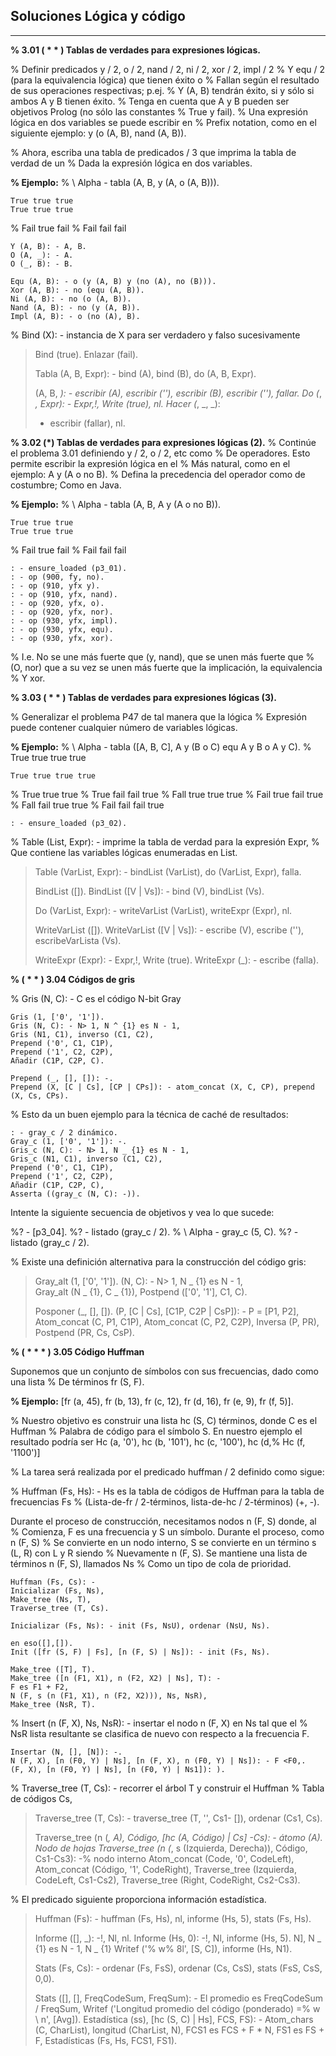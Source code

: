 

**Soluciones Lógica y código**
----------


----------

**% 3.01 ( * * ) Tablas de verdades para expresiones lógicas.**

% Definir predicados y / 2, o / 2, nand / 2, ni / 2, xor / 2, impl / 2
% Y equ / 2 (para la equivalencia lógica) que tienen éxito o
% Fallan según el resultado de sus operaciones respectivas; p.ej.
% Y (A, B) tendrán éxito, si y sólo si ambos A y B tienen éxito.
% Tenga en cuenta que A y B pueden ser objetivos Prolog (no sólo las constantes
% True y fail).
% Una expresión lógica en dos variables se puede escribir en
% Prefix notation, como en el siguiente ejemplo: y (o (A, B), nand (A, B)).

% Ahora, escriba una tabla de predicados / 3 que imprima la tabla de verdad de un
% Dada la expresión lógica en dos variables.

**% Ejemplo:**
% \ Alpha - tabla (A, B, y (A, o (A, B))).

    True true true
    True true true

% Fail true fail
% Fail fail fail
    
    Y (A, B): - A, B.
    O (A, _): - A.
    O (_, B): - B.

    Equ (A, B): - o (y (A, B) y (no (A), no (B))).
    Xor (A, B): - no (equ (A, B)).
    Ni (A, B): - no (o (A, B)).
    Nand (A, B): - no (y (A, B)).
    Impl (A, B): - o (no (A), B).

% Bind (X): - instancia de X para ser verdadero y falso sucesivamente

> Bind (true). Enlazar (fail).
> 
> Tabla (A, B, Expr): - bind (A), bind (B), do (A, B, Expr).
> 
> (A, B, _): - escribir (A), escribir (''), escribir (B), escribir (''),
> fallar. Do (_, _, Expr): - Expr,!, Write (true), nl. Hacer (_, _, _):
> - escribir (fallar), nl.

**% 3.02 (*) Tablas de verdades para expresiones lógicas (2).**
% Continúe el problema 3.01 definiendo y / 2, o / 2, etc como
% De operadores. Esto permite escribir la expresión lógica en el
% Más natural, como en el ejemplo: A y (A o no B).
% Defina la precedencia del operador como de costumbre; Como en Java.

**% Ejemplo:**
% \ Alpha - tabla (A, B, A y (A o no B)).

    True true true
    True true true
    
% Fail true fail
% Fail fail fail
    
    : - ensure_loaded (p3_01).
    : - op (900, fy, no).
    : - op (910, yfx y).
    : - op (910, yfx, nand).
    : - op (920, yfx, o).
    : - op (920, yfx, nor).
    : - op (930, yfx, impl).
    : - op (930, yfx, equ).
    : - op (930, yfx, xor).

% I.e. No se une más fuerte que (y, nand), que se unen más fuerte que
% (O, nor) que a su vez se unen más fuerte que la implicación, la equivalencia
% Y xor.

**% 3.03 ( * * ) Tablas de verdades para expresiones lógicas (3).**

% Generalizar el problema P47 de tal manera que la lógica
% Expresión puede contener cualquier número de variables lógicas.

**% Ejemplo:**
% \ Alpha - tabla ([A, B, C], A y (B o C) equ A y B o A y C).
% True true true true

    True true true true

% True true true
% True fail fail true
% Fall true true true
% Fail true fail true
% Fall fail true true
% Fail fail fail true

    : - ensure_loaded (p3_02).

% Table (List, Expr): - imprime la tabla de verdad para la expresión Expr,
% Que contiene las variables lógicas enumeradas en List.

> Table (VarList, Expr): - bindList (VarList), do (VarList, Expr),
> falla.
> 
> BindList ([]). BindList ([V | Vs]): - bind (V), bindList (Vs).
> 
> Do (VarList, Expr): - writeVarList (VarList), writeExpr (Expr), nl.
> 
> WriteVarList ([]). WriteVarList ([V | Vs]): - escribe (V), escribe
> (''), escribeVarLista (Vs).
> 
> WriteExpr (Expr): - Expr,!, Write (true). WriteExpr (_): - escribe
> (falla).

**% ( * * ) 3.04 Códigos de gris**

% Gris (N, C): - C es el código N-bit Gray

    Gris (1, ['0', '1']).
    Gris (N, C): - N> 1, N ^ {1} es N - 1,
    Gris (N1, C1), inverso (C1, C2),
    Prepend ('0', C1, C1P),
    Prepend ('1', C2, C2P),
    Añadir (C1P, C2P, C).
    
    Prepend (_, [], []): -.
    Prepend (X, [C | Cs], [CP | CPs]): - atom_concat (X, C, CP), prepend (X, Cs, CPs).


% Esto da un buen ejemplo para la técnica de caché de resultados:

    : - gray_c / 2 dinámico.
    Gray_c (1, ['0', '1']): -.
    Gris_c (N, C): - N> 1, N _ {1} es N - 1,
    Gris_c (N1, C1), inverso (C1, C2),
    Prepend ('0', C1, C1P),
    Prepend ('1', C2, C2P),
    Añadir (C1P, C2P, C),
    Asserta ((gray_c (N, C): -)).

Intente la siguiente secuencia de objetivos y vea lo que sucede:

%? - [p3_04].
%? - listado (gray_c / 2).
% \ Alpha - gray_c (5, C).
%? - listado (gray_c / 2).


% Existe una definición alternativa para la construcción del código gris:

> Gray_alt (1, ['0', '1']). (N, C): - N> 1, N _ {1} es N - 1,   
> Gray_alt (N _ {1}, C _ {1}),    Postpend (['0', '1'], C1, C).
> 
> Posponer (_, [], []). (P, [C | Cs], [C1P, C2P | CsP]): - P = [P1, P2],
> Atom_concat (C, P1, C1P),  Atom_concat (C, P2, C2P),  Inversa (P, PR),
> Postpend (PR, Cs, CsP).

**% ( * * * ) 3.05 Código Huffman**

Suponemos que un conjunto de símbolos con sus frecuencias, dado como una lista
% De términos fr (S, F).

**% Ejemplo:** [fr (a, 45), fr (b, 13), fr (c, 12), fr (d, 16), fr (e, 9), fr (f, 5)].

% Nuestro objetivo es construir una lista hc (S, C) términos, donde C es el Huffman
% Palabra de código para el símbolo S. En nuestro ejemplo el resultado podría ser
Hc (a, '0'), hc (b, '101'), hc (c, '100'), hc (d,% Hc (f, '1100')]

% La tarea será realizada por el predicado huffman / 2 definido como sigue:
 
% Huffman (Fs, Hs): - Hs es la tabla de códigos de Huffman para la tabla de frecuencias Fs
% (Lista-de-fr / 2-términos, lista-de-hc / 2-términos) (+, -).

Durante el proceso de construcción, necesitamos nodos n (F, S) donde, al
% Comienza, F es una frecuencia y S un símbolo. Durante el proceso, como n (F, S)
% Se convierte en un nodo interno, S se convierte en un término s (L, R) con L y R siendo
% Nuevamente n (F, S). Se mantiene una lista de términos n (F, S), llamados Ns
% Como un tipo de cola de prioridad.

    Huffman (Fs, Cs): -
    Inicializar (Fs, Ns),
    Make_tree (Ns, T),
    Traverse_tree (T, Cs).

    Inicializar (Fs, Ns): - init (Fs, NsU), ordenar (NsU, Ns).
    
    en eso([],[]).
    Init ([fr (S, F) | Fs], [n (F, S) | Ns]): - init (Fs, Ns).
    
    Make_tree ([T], T).
    Make_tree ([n (F1, X1), n (F2, X2) | Ns], T): -
    F es F1 + F2,
    N (F, s (n (F1, X1), n (F2, X2))), Ns, NsR),
    Make_tree (NsR, T).

% Insert (n (F, X), Ns, NsR): - insertar el nodo n (F, X) en Ns tal que el
% NsR lista resultante se clasifica de nuevo con respecto a la frecuencia F.

    Insertar (N, [], [N]): -.
    N (F, X), [n (F0, Y) | Ns], [n (F, X), n (F0, Y) | Ns]): - F <F0,.
    (F, X), [n (F0, Y) | Ns], [n (F0, Y) | Ns1]): ).

% Traverse_tree (T, Cs): - recorrer el árbol T y construir el Huffman
% Tabla de códigos Cs,

> Traverse_tree (T, Cs): - traverse_tree (T, '', Cs1- []), ordenar (Cs1,
> Cs).
> 
> Traverse_tree (n (_, A), Código, [hc (A, Código) | Cs] -Cs): - átomo
> (A). Nodo de hojas Traverse_tree (n (_, s (Izquierda, Derecha)),
> Código, Cs1-Cs3): -% nodo interno Atom_concat (Code, '0', CodeLeft),
> Atom_concat (Código, '1', CodeRight), Traverse_tree (Izquierda,
> CodeLeft, Cs1-Cs2), Traverse_tree (Right, CodeRight, Cs2-Cs3).


% El predicado siguiente proporciona información estadística.

> Huffman (Fs): - huffman (Fs, Hs), nl, informe (Hs, 5), stats (Fs, Hs).
> 
> Informe ([], _): -!, Nl, nl. Informe (Hs, 0): -!, Nl, informe (Hs, 5).
> N], N _ {1} es N - 1, N _ {1} Writef ('% w% 8l', [S, C]), informe (Hs,
> N1).
> 
> Stats (Fs, Cs): - ordenar (Fs, FsS), ordenar (Cs, CsS), stats (FsS,
> CsS, 0,0).
> 
> Stats ([], [], FreqCodeSum, FreqSum): - El promedio es FreqCodeSum /
> FreqSum, Writef ('Longitud promedio del código (ponderado) =% w \ n',
> [Avg]). Estadística (ss), [hc (S, C) | Hs], FCS, FS): - Atom_chars (C,
> CharList), longitud (CharList, N), FCS1 es FCS + F * N, FS1 es FS + F,
> Estadísticas (Fs, Hs, FCS1, FS1).



